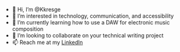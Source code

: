 - 👋 Hi, I’m @Kkresge
- 👀 I’m interested in technology, communication, and accessibility
- 🌱 I’m currently learning how to use a DAW for electronic music composition
- 💞️ I’m looking to collaborate on your technical writing project
- 📫 Reach me at my [LinkedIn](https://www.linkedin.com/in/kellykresge/)

<!---
Kkresge/Kkresge is a ✨ special ✨ repository because its `README.md` (this file) appears on your GitHub profile.
You can click the Preview link to take a look at your changes.
--->
